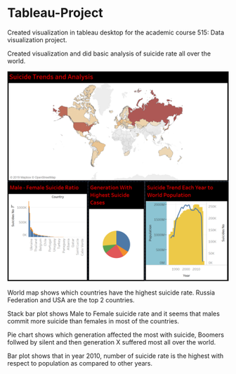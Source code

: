 # Tableau-Project
Created visualization in tableau desktop for the academic course 515: Data visualization project.

 Created visualization and did basic analysis of suicide rate all over the world.
 
![Dashboardpic](Pics/Dashboard.PNG)

World map shows which countries have the highest suicide rate. Russia Federation and USA are the top 2 countries.

Stack bar plot shows Male to Female suicide rate and it seems that males commit more suicide than females in most of the countries.

Pie chart shows which generation affected the most with suicide, Boomers follwed by silent and then generation X suffered most all over the world.

Bar plot shows that in year 2010, number of suicide rate is the highest with respect to population as compared to other years. 

